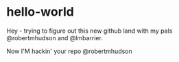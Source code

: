 # hello-world
Hey - trying to figure out this new github land with my pals @robertmhudson and @lmbarrier. 

Now I'M hackin' your repo @robertmhudson
